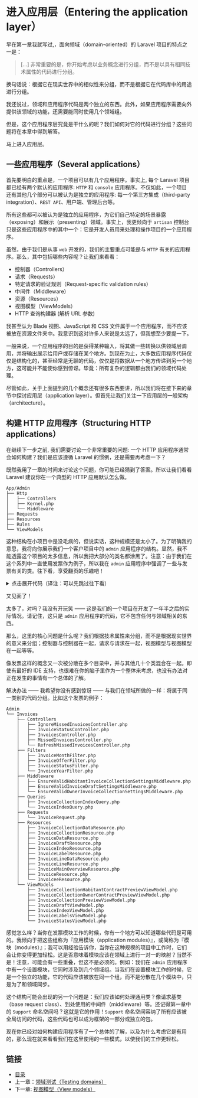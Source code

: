 # 进入应用层（Entering the application layer）

早在第一章我就写过,，面向领域（domain-oriented）的 Laravel 项目的特点之一是：

> [...] 非常重要的是，你开始考虑以业务概念进行分组，而不是以具有相同技术属性的代码进行分组。

换句话说：根据它在现实世界中的相似性来分组，而不是根据它在代码库中的用途进行分组。

我还说过，领域和应用程序代码是两个独立的东西。此外，如果应用程序需要向外提供该领域的功能，还需要能同时使用几个领域组。

但是，这个应用程序层究竟是干什么的呢？我们如何对它的代码进行分组？这些问题将在本章中得到解答。

马上进入应用层。

## 一些应用程序（Several applications）

首先要明白的重点是，一个项目可以有几个应用程序。事实上, 每个 Laravel 项目都已经有两个默认的应用程序: `HTTP` 和 `console` 应用程序。不仅如此，一个项目还有其他几个部分可以被认为是独立的应用程序: 每一个第三方集成（third-party integration）、`REST API`、用户端、管理后台等。

所有这些都可以被认为是独立的应用程序，为它们自己特定的场景暴露（exposing）和展示（presenting）领域。事实上，我更倾向于 `artisan` 控制台只是这些应用程序中的其中一个：它是开发人员用来处理和操作项目的一个应用程序。

虽然，由于我们是从事 `web` 开发的，我们的主要重点可能是与 `HTTP` 有关的应用程序。那么，其中包括哪些内容呢？让我们来看看：

- 控制器（Controllers）
- 请求（Requests）
- 特定请求的验证规则（Request-specific validation rules）
- 中间件（Middleware）
- 资源（Resources）
- 视图模型（ViewModels）
- HTTP 查询构建器 (解析 URL 参数)

我甚至认为 Blade 视图、JavaScript 和 CSS 文件属于一个应用程序，而不应该被放在资源文件夹中。我意识到这对许多人来说是太远了，但我想至少要提一下。

一般来说，一个应用程序的目的是获得某种输入，将其做一些转换以供领域层调用，并将输出展示给用户或存储在某个地方。到现在为止，大多数应用程序代码仅仅是结构化的，甚至经常是无聊的代码，仅仅是将数据从一个地方传递到另一个地方，这可能并不能使你感到惊讶。毕竟：所有复杂的逻辑都由我们的领域代码处理。

尽管如此，关于上面提到的几个概念还有很多东西要讲，所以我们将在接下来的章节中探讨应用层（application layer）。但首先让我们关注一下应用层的一般架构（architecture）。

## 构建 HTTP 应用程序（Structuring HTTP applications）

在继续下一步之前, 我们需要讨论一个非常重要的问题: 一个 HTTP 应用程序通常会如何构建？我们是应该遵循 Laravel 的惯例，还是需要再考虑一下？

既然我用了一章的时间来讨论这个问题，你可能已经猜到了答案。所以让我们看看 Laravel 建议你在一个典型的 HTTP 应用默认怎么做。

```
App/Admin
├── Http
│   ├── Controllers
│   ├── Kernel.php
│   └── Middleware
├── Requests
├── Resources
├── Rules
└── ViewModels
```

这种结构在小项目中是没毛病的，但说实话，这种规模还是太小了。为了明确我的意思，我将向你展示我们一个客户项目中的 `admin` 应用程序的结构。显然，我不能透露这个项目的太多信息，所以我把大部分的类名都涂黑了。注意：由于我们在这个系列中一直使用发票作为例子，所以我在 `admin` 应用程序中强调了一些与发票有关的类。往下看，享受翻页的乐趣吧！

<details>
<summary>点击展开代码（译注：可以先跳过往下看）</summary>
<pre><code>
App/Admin
├── Controllers
│   ├── █████████
│   │   ├── ███████████████████.php
│   │   ├── ████████████████████████████████.php
│   │   ├── ███████████████████████.php
│   │   ├── ██████████████████████████████████.php
│   │   ├── ███████████████████████.php
│   │   ├── █████████████████████████.php
│   │   ├── ███████████████████████.php
│   │   ├── ███████████████████████████████.php
│   │   ├── ██████████████████.php
│   │   └── ████████████████.php
│   ├── ████████████
│   │   ├── ████████████████████████████████.php
│   │   ├── ████████████████
│   │   │   ├── ████████████████████████████████.php
│   │   │   ├── █████████████████████████████████████████.php
│   │   │   ├── ██████████████████████████████.php
│   │   │   ├── ████████████████████████████████.php
│   │   │   ├── ███████████████████████████████.php
│   │   │   └── ████████████████████████████████.php
│   │   ├── █████████████████████████████████.php
│   │   ├── ██████████████████████████████████.php
│   │   ├── █████████████████████████████████.php
│   │   ├── ██████████████████████████████.php
│   │   ├── █████████████████████████████.php
│   │   ├── █████████████████████████████████████████.php
│   │   ├── █████████████████████████████████████.php
│   │   ├── ██████████████████████████████████.php
│   │   ├── █████████████████████████████████████████.php
│   │   ├── ████████████████████████████████████.php
│   │   ├── █████████████
│   │   │   ├── █████████████████████████████.php
│   │   │   ├── ███████████████████████████.php
│   │   │   ├── █████████████████████████████.php
│   │   │   ├── ███████████████████████████████████████████.php
│   │   │   ├── ███████████████████████████████████████.php
│   │   │   ├── ████████████████████████████.php
│   │   │   └── █████████████████████████████.php
│   │   ├── ██████████████████████████████.php
│   │   └── █████████████████████████.php
│   ├── ███
│   │   ├── ████████████████████.php
│   │   ├── ██████████████████████.php
│   │   ├── █████████████████████.php
│   │   ├── █████████████.php
│   │   ├── █████████████████████.php
│   │   ├── ██████████████████.php
│   │   ├── ██████████████████.php
│   │   ├── ██████████████████████.php
│   │   ├── ██████████████████████.php
│   │   ├── ███████████████████.php
│   │   ├── ████████████████████.php
│   │   ├── ██████████████████.php
│   │   ├── ██████████████████████████.php
│   │   ├── ████████████████████.php
│   │   ├── ██████████████████.php
│   │   └── ████████████████.php
│   ├── ███████████████████.php
│   ├── █████████████████████.php
│   ├── ████████████
│   │   ├── ███████████████████████.php
│   │   ├── ██████████████████.php
│   │   ├── ████████████████████.php
│   │   ├── ████████████████████.php
│   │   ├── ████████████████████████
│   │   │   ├── █████████████████████████████████████████.php
│   │   │   ├── ██████████████████████████████████████.php
│   │   │   ├── █████████████████████████████████.php
│   │   │   ├── ██████████████████████████████.php
│   │   │   ├── ███████████████████████████████.php
│   │   │   ├── ███████████████████████████████████████.php
│   │   │   ├── ███████████████████████████████.php
│   │   │   ├── ████████████████████████████████████████.php
│   │   │   └── █████████████████████████████████████.php
│   │   ├── Invoices
│   │   │   ├── ████████████████████████████████████.php
│   │   │   ├── █████████████████████.php
│   │   │   ├── IgnoreMissedInvoicesController.php
│   │   │   ├── ██████████████████████.php
│   │   │   ├── ████████████████████.php
│   │   │   ├── InvoiceStatusController.php
│   │   │   ├── InvoicesController.php
│   │   │   ├── MissedInvoicesController.php
│   │   │   ├── ████████████████████████.php
│   │   │   └── RefreshMissedInvoicesController.php
│   │   ├── ████████
│   │   │   └── █████████████████████.php
│   │   ├── ██████████████████.php
│   │   └── ██████████████████.php
│   ├── ███████████████████
│   │   ├── ████████████████████████.php
│   │   ├── ████████████████████████████.php
│   │   ├── ███████████████████.php
│   │   ├── ████████████████████.php
│   │   ├── ████████████████████.php
│   │   ├── ██████████████████████████.php
│   │   ├── ███████████████████████████.php
│   │   ├── ██████████████████████████████████.php
│   │   ├── ███████████████████████████████████.php
│   │   ├── ██████████████████████████.php
│   │   ├── ███████████████████████████████.php
│   │   ├── ████████████████████████████████.php
│   │   ├── ████████████████████████.php
│   │   ├── ████████████████████████.php
│   │   ├── █████████████████████.php
│   │   ├── ██████████████████████████.php
│   │   ├── ██████████████████████████████.php
│   │   ├── ██████████████████████████.php
│   │   ├── ███████████████████████.php
│   │   ├── ██████████████████████.php
│   │   ├── ████████████████████████████.php
│   │   ├── ███████████████████████.php
│   │   ├── █████████████████████████████.php
│   │   ├── ██████████████████████.php
│   │   ├── ███████████████████████████████.php
│   │   ├── ███████████████████████.php
│   │   ├── ███████████████████████.php
│   │   ├── ███████████████████████████████.php
│   │   ├── ████████████████████████.php
│   │   ├── ██████████████████████████████.php
│   │   ├── ███████████████████████████████.php
│   │   ├── █████████████████████████.php
│   │   ├── ██████████████████████.php
│   │   ├── ███████████████████████████.php
│   │   ├── █████████████████████████████████.php
│   │   ├── ███████████████████████████.php
│   │   ├── ████████████████████████████.php
│   │   ├── ████████████████████.php
│   │   └── ███████████████.php
│   ├── ███████████████.php
│   ├── ███████████████.php
│   ├── █████████████
│   │   ├── █████████████████████.php
│   │   ├── █████████████████████████████.php
│   │   ├── ████████████████████████████.php
│   │   ├── ███████████████████████████.php
│   │   ├── ██████████████████████████.php
│   │   ├── ██████████████████████████.php
│   │   └── █████████████████████████.php
│   ├── ██████████████████.php
│   ├── █████████████████.php
│   ├── █████████████████████████.php
│   ├── ██████████████████████.php
│   ├── ████████
│   │   ├── ███████████████████.php
│   │   ├── ███████████████████████████.php
│   │   ├── █████████████████████.php
│   │   └── █████████████████.php
│   ├── ███████████████
│   │   ├── █████████████████.php
│   │   ├── ███████████████.php
│   │   ├── ██████████████.php
│   │   ├── ████████████████████████.php
│   │   ├── ██████████████████████████.php
│   │   ├── ██████████████████████████.php
│   │   └── ███████████████████.php
│   ├── ████████████████████.php
│   ├── ██████████
│   │   ├── ███████████████████████████.php
│   │   ├── ██████████████████.php
│   │   ├── ███████████████████.php
│   │   ├── ███████████████.php
│   │   ├── ████████████████████████.php
│   │   ├── █████████████████████████████.php
│   │   ├── ████████████████████████.php
│   │   ├── █████████████████████.php
│   │   ├── ████████████████████.php
│   │   ├── ████████████████████████.php
│   │   ├── ████████████████████████████.php
│   │   ├── ███████████████████████.php
│   │   ├── ███████████████████.php
│   │   ├── ███████████████████████.php
│   │   ├── ████████████████.php
│   │   ├── ██████████████████.php
│   │   ├── █████████████████.php
│   │   ├── ██████████████████.php
│   │   ├── █████████████████████████████.php
│   │   ├── ██████████████████████.php
│   │   ├── ████████████████████.php
│   │   ├── ████████████████████████.php
│   │   ├── ███████████████████.php
│   │   ├── ███████████████.php
│   │   └── ██████████████████.php
│   ├── ███████
│   │   └── ████████████████.php
│   └── ███████████████.php
├── Filters
│   ├── ████████████████████.php
│   ├── ███████████████████████████.php
│   ├── █████████████████████████.php
│   ├── ██████████████████████████████████.php
│   ├── ██████████████████████.php
│   ├── █████████████████████████████.php
│   ├── ██████████████████████████.php
│   ├── ████████████████.php
│   ├── ███████████.php
│   ├── ███████████.php
│   ├── ████████████████.php
│   ├── InvoiceMonthFilter.php
│   ├── InvoiceOfferFilter.php
│   ├── InvoiceStatusFilter.php
│   ├── InvoiceYearFilter.php
│   ├── █████████████████████.php
│   ├── ███████████.php
│   └── ███████████████████.php
├── Middleware
│   ├── ██████████████████████████.php
│   ├── █████████████████████.php
│   ├── █████████████████████████████████.php
│   ├── █████████████████████████████████████.php
│   ├── EnsureValidHabitantInvoiceCollectionSettingsMiddleware.php
│   ├── EnsureValidInvoiceDraftSettingsMiddleware.php
│   ├── ██████████████████████████████████.php
│   ├── EnsureValidOwnerInvoiceCollectionSettingsMiddleware.php
│   ├── ██████████████████████.php
│   ├── █████████████████████.php
│   ├── █████████████████████████████.php
│   ├── █████████████████████████████████.php
│   ├── ████████████████████.php
│   ├── ███████████████████.php
│   └── █████████████████.php
├── Queries
│   ├── ██████████████████.php
│   ├── ███████████████████████████.php
│   ├── ██████████████████.php
│   ├── ████████████████████████.php
│   ├── ██████████████████████.php
│   ├── ██████████████████.php
│   ├── ██████████████████████.php
│   ├── ███████████████████.php
│   ├── ████████████████████████.php
│   ├── █████████████████████████████.php
│   ├── ████████████████████████.php
│   ├── ████████████████████.php
│   ├── █████████████████████.php
│   ├── ███████████████████.php
│   ├── ████████████████████.php
│   ├── █████████████████████████.php
│   ├── ██████████████████████.php
│   ├── ███████████████████████.php
│   ├── ██████████████████.php
│   ├── ██████████████████████████████████.php
│   ├── ███████████████████████████.php
│   ├── █████████████████████.php
│   ├── InvoiceCollectionIndexQuery.php
│   ├── InvoiceIndexQuery.php
│   ├── █████████████████████████████.php
│   ├── ███████████████████████.php
│   ├── ███████████████.php
│   ├── ████████████████████████████.php
│   ├── ████████████████████████.php
│   ├── ██████████████████.php
│   ├── █████████████████████.php
│   ├── █████████████████████████████.php
│   ├── ████████████████████.php
│   ├── ████████████████.php
│   ├── ██████████████████.php
│   ├── █████████████████████████.php
│   ├── ████████████████████████.php
│   ├── █████████████████████.php
│   ├── ██████████████████.php
│   ├── ███████████████████.php
│   ├── ███████████████.php
│   └── ███████████████.php
├── Requests
│   ├── █████████████████████████.php
│   ├── █████████████████████.php
│   ├── ██████████████.php
│   ├── ██████████████.php
│   ├── ██████████████.php
│   ├── ████████████████.php
│   ├── ██████████████████████████████.php
│   ├── ███████████████████████.php
│   ├── ███████████████████████████████.php
│   ├── █████████████████████████████.php
│   ├── InvoiceRequest.php
│   ├── ██████████████████████.php
│   ├── ███████████████████.php
│   ├── █████████████████████.php
│   ├── ████████████.php
│   ├── ████████████████████.php
│   ├── ████████████████████████████████████.php
│   ├── ██████████████████████████████████.php
│   ├── ██████████████████.php
│   ├── ███████.php
│   ├── ██████████████████████.php
│   ├── ████████████.php
│   ├── ███████████.php
│   └── ████████████████████████.php
├── Resources
│   ├── ████████████████.php
│   ├── ███████████████.php
│   ├── ██████████████.php
│   ├── ███████████████████████.php
│   ├── █████████████████████████████.php
│   ├── ███████████████████████████.php
│   ├── ███████████████████.php
│   ├── ███████████████.php
│   ├── ████████████████████████████.php
│   ├── ██████████████████████.php
│   ├── ████████████████████████████████████.php
│   ├── ████████████████████.php
│   ├── █████████████████████████████████.php
│   ├── ███████████████.php
│   ├── █████████████████████████████.php
│   ├── ████████████████████.php
│   ├── ████████████████████.php
│   ├── █████████████████████████████████████.php
│   ├── ████████████████████████.php
│   ├── ████████████████.php
│   ├── ████████████████████.php
│   ├── █████████████████████████████████████.php
│   ├── ███████████████████████████████.php
│   ├── ███████████████████████████.php
│   ├── ████████████████████.php
│   ├── █████████████████████.php
│   ├── █████████████████████████.php
│   ├── █████████████████████.php
│   ├── █████████████████.php
│   ├── █████████████████████.php
│   ├── ██████████████████.php
│   ├── █████████████████████████.php
│   ├── █████████████████.php
│   ├── ████████████████.php
│   ├── ████████████████████.php
│   ├── ███████████████████████████████.php
│   ├── ████████████████████████████████.php
│   ├── ████████████████████████████████.php
│   ├── █████████████████████████████.php
│   ├── ███████████████████████████████.php
│   ├── ████████████████████████.php
│   ├── ████████████████████████████.php
│   ├── ████████████████.php
│   ├── █████████████████████.php
│   ├── ███████████████████████.php
│   ├── █████████████████.php
│   ├── Invoices
│   │   ├── InvoiceCollectionDataResource.php
│   │   ├── InvoiceCollectionResource.php
│   │   ├── InvoiceDataResource.php
│   │   ├── InvoiceDraftResource.php
│   │   ├── InvoiceLineDataResource.php
│   │   ├── InvoiceLineResource.php
│   │   ├── InvoiceResource.php
│   │   ├── ██████████████████.php
│   │   ├── █████████████████.php
│   │   └── █████████████.php
│   ├── InvoiceIndexResource.php
│   ├── InvoiceLabelResource.php
│   ├── InvoiceMainOverviewResource.php
│   ├── InvoiceeResource.php
│   ├── ████████████████████.php
│   ├── █████████████.php
│   ├── ███████████████.php
│   ├── ██████████████████████████.php
│   ├── ████████████████████.php
│   ├── ██████████████████.php
│   ├── ██████████████.php
│   ├── █████████████████████████████.php
│   ├── ██████████████████████████.php
│   ├── █████████████████████.php
│   ├── █████████████████████████.php
│   ├── █████████████.php
│   ├── ██████████████████████.php
│   ├── ███████████████████.php
│   ├── ███████████████.php
│   ├── ███████████████.php
│   ├── ███████████████.php
│   ├── █████████████████████.php
│   ├── █████████████.php
│   ├── █████████████████.php
│   ├── ███████████████████.php
│   ├── ███████████████████████.php
│   ├── ██████████████.php
│   ├── ██████████████████████████.php
│   ├── █████████████████.php
│   ├── ██████████████████████.php
│   ├── █████████████.php
│   ├── █████████████████.php
│   ├── ████████████.php
│   ├── ███████████████████████.php
│   ├── ████████████████.php
│   ├── ████████████████████.php
│   ├── ████████████████████████████.php
│   ├── █████████████████████.php
│   ├── ██████████████████████████.php
│   ├── █████████████████.php
│   ├── █████████████████████.php
│   ├── ███████████████████.php
│   ├── ████████████.php
│   ├── ████████████████.php
│   ├── ████████████.php
│   └── █████████████████████.php
└── ViewModels
    ├── █████████████████.php
    ├── ███████████████.php
    ├── ████████████████████████.php
    ├── █████████████████.php
    ├── ████████████████████.php
    ├── █████████████████████████████████.php
    ├── ████████████████████████████.php
    ├── ██████████████████████████.php
    ├── ██████████████████████████████.php
    ├── ████████████████████████.php
    ├── █████████████████.php
    ├── ██████████████████████████████.php
    ├── █████████████████████████.php
    ├── █████████████████████.php
    ├── █████████████.php
    ├── ████████████████.php
    ├── ██████████████████.php
    ├── █████████████████████.php
    ├── ██████████████████████.php
    ├── ██████████████████████████.php
    ├── ██████████████████████.php
    ├── ██████████████████.php
    ├── ████████████████████.php
    ├── ███████████████████.php
    ├── ██████████████████.php
    ├── █████████████████████████████.php
    ├── ██████████████████████████.php
    ├── █████████████████████.php
    ├── █████████████████.php
    ├── ██████████████████████████.php
    ├── ███████████████.php
    ├── ███████████████████████████.php
    ├── ████████████████████████
    │   ├── ████████████████.php
    │   ├── █████████████████.php
    │   ├── ██████████████████.php
    │   └── ███████████████████████.php
    ├── █████████████████████████.php
    ├── ███████████████████████████████.php
    ├── ███████████████████████████████.php
    ├── ███████████████████████.php
    ├── ██████████████████.php
    ├── InvoiceCollectionHabitantContractPreviewViewModel.php
    ├── InvoiceCollectionOwnerContractPreviewViewModel.php
    ├── InvoiceCollectionPreviewViewModel.php
    ├── InvoiceDraftViewModel.php
    ├── InvoiceIndexViewModel.php
    ├── InvoiceLabelsViewModel.php
    ├── InvoiceStatusViewModel.php
    ├── █████████████████.php
    ├── █████████████████████.php
    ├── ██████████████████████.php
    ├── █████████████.php
    ├── ██████████████████.php
    ├── ███████████████████.php
    ├── ██████████████.php
    ├── ██████████████████████.php
    ├── ████████████████████████████.php
    ├── ██████████████████████████████████████.php
    ├── ████████████████.php
    ├── █████████████████.php
    ├── ████████████████████████.php
    ├── ████████████████████████.php
    ├── █████████████████████.php
    ├── ██████████████████.php
    ├── ████████████████████.php
    ├── ██████████████████████████████.php
    ├── █████████████████████████.php
    ├── ███████████████████████████████.php
    ├── ██████████████████.php
    ├── ███████████████.php
    ├── ██████████████.php
    ├── ████████████████████.php
    ├── ████████████████████████.php
    ├── █████████████████.php
    ├── █████████████████████████.php
    ├── ██████████████████.php
    ├── ████████████████████████████.php
    ├── █████████████████████████████.php
    ├── █████████████████████.php
    ├── ██████████████████████.php
    ├── ██████████████████.php
    ├── ██████████████████████.php
    ├── █████████████████████████.php
    ├── ██████████████████████.php
    ├── █████████████████.php
    ├── █████████████.php
    ├── █████████████.php
    ├── ██████████████████████.php
    ├── █████████.php
    └── █████████████████.php
</code></pre>
</details>

又见面了！

太多了，对吗？我没有开玩笑 —— 这是我们的一个项目在开发了一年半之后的实际情况。请记住，这只是 `admin` 应用程序的代码，它不包含任何与领域相关的东西。

那么，这里的核心问题是什么呢？我们根据技术属性来分组，而不是根据现实世界的意义来分组；控制器与控制器在一起，请求与请求在一起，视图模型与视图模型在一起等等。

像发票这样的概念又一次被分散在多个目录中，并与其他几十个类混合在一起。即使有最好的 IDE 支持，也很难在你的脑子里作为一个整体来考虑，也没有办法对正在发生的事情有一个总体的了解。

解决办法 —— 我希望你没有感到惊讶 —— 与我们在领域所做的一样：将属于同一类别的代码分组。比如这个发票的例子：

```
Admin
└── Invoices
    ├── Controllers
    │   ├── IgnoreMissedInvoicesController.php
    │   ├── InvoiceStatusController.php
    │   ├── InvoicesController.php
    │   ├── MissedInvoicesController.php
    │   └── RefreshMissedInvoicesController.php
    ├── Filters
    │   ├── InvoiceMonthFilter.php
    │   ├── InvoiceOfferFilter.php
    │   ├── InvoiceStatusFilter.php
    │   └── InvoiceYearFilter.php
    ├── Middleware
    │   ├── EnsureValidHabitantInvoiceCollectionSettingsMiddleware.php
    │   ├── EnsureValidInvoiceDraftSettingsMiddleware.php
    │   └── EnsureValidOwnerInvoiceCollectionSettingsMiddleware.php
    ├── Queries
    │   ├── InvoiceCollectionIndexQuery.php
    │   └── InvoiceIndexQuery.php
    ├── Requests
    │   └── InvoiceRequest.php
    ├── Resources
    │   ├── InvoiceCollectionDataResource.php
    │   ├── InvoiceCollectionResource.php
    │   ├── InvoiceDataResource.php
    │   ├── InvoiceDraftResource.php
    │   ├── InvoiceIndexResource.php
    │   ├── InvoiceLabelResource.php
    │   ├── InvoiceLineDataResource.php
    │   ├── InvoiceLineResource.php
    │   ├── InvoiceMainOverviewResource.php
    │   ├── InvoiceResource.php
    │   └── InvoiceeResource.php
    └── ViewModels
        ├── InvoiceCollectionHabitantContractPreviewViewModel.php
        ├── InvoiceCollectionOwnerContractPreviewViewModel.php
        ├── InvoiceCollectionPreviewViewModel.php
        ├── InvoiceDraftViewModel.php
        ├── InvoiceIndexViewModel.php
        ├── InvoiceLabelsViewModel.php
        └── InvoiceStatusViewModel.php
```

感觉怎么样？当你在发票模块工作的时候，你有一个地方可以知道哪些代码是可用的。我倾向于把这些组称为『应用模块（application modules）』，或简称为『模块（modules）』；我可以用经验告诉你，当你在这种规模的项目中工作时，它们会让你变得更加轻松。这是否意味着模块应该在领域上进行一对一的映射？当然不是！注意，可能会有一些重叠，但这不是必须的。例如：我们在 `admin` 应用程序中有一个设置模块，它同时涉及到几个领域组。当我们在设置模块工作的时候，它是一个独立的功能，它的代码应该被放在同一个组，而不是分散在几个模块中，只是为了和领域同步。

这个结构可能会出现的另一个问题是：我们应该如何处理通用类？像请求基类（base request class）、到处使用的中间件（middleware）等。还记得第一章中的 `Support` 命名空间吗？这就是它的作用！`Support` 命名空间容纳了所有应该被全局访问的代码，这些代码也可以成为框架的一部分或独立的包。

现在你已经对如何构建应用程序有了一个总体的了解，以及为什么考虑它是有用的，那么现在就来看看我们在这里使用的一些模式，以使我们的工作更轻松。

## 链接

- [目录](../README.md)
- 上一章：[领域测试（Testing domains）](0x08.md)
- 下一章: [视图模型（View models）](0x10.md)
